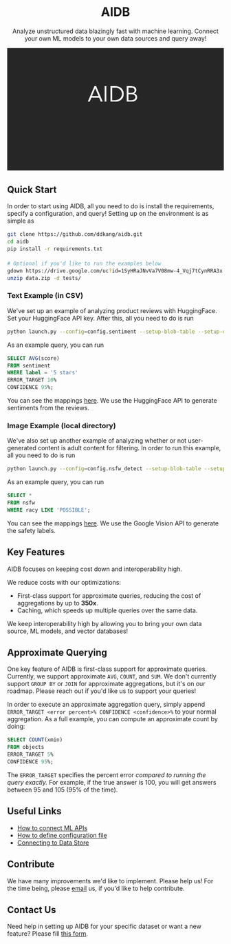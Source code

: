 <h1 style="text-align: center;">AIDB</h1>

<p align="center"> Analyze unstructured data blazingly fast with machine learning. Connect your own ML models to your own data sources and query away! </p>

<p align="center">
  <img src="assets/aidbuse.gif" style="width:550px;"/>
</p>

## Quick Start

In order to start using AIDB, all you need to do is install the requirements, specify a configuration, and query!
Setting up on the environment is as simple as
```bash
git clone https://github.com/ddkang/aidb.git
cd aidb
pip install -r requirements.txt

# Optional if you'd like to run the examples below
gdown https://drive.google.com/uc?id=1SyHRaJNvVa7V08mw-4_Vqj7tCynRRA3x
unzip data.zip -d tests/

```

### Text Example (in CSV)

We've set up an example of analyzing product reviews with HuggingFace. Set your HuggingFace API key. After this, all you need to do is run
```bash
python launch.py --config=config.sentiment --setup-blob-table --setup-output-table
```

As an example query, you can run
```sql
SELECT AVG(score)
FROM sentiment
WHERE label = '5 stars'
ERROR_TARGET 10%
CONFIDENCE 95%;
```

You can see the mappings [here](https://github.com/ddkang/aidb/blob/main/config/sentiment.py#L15). We use the HuggingFace API to generate sentiments from the reviews.


### Image Example (local directory)

We've also set up another example of analyzing whether or not user-generated content is adult content for filtering.
In order to run this example, all you need to do is run
```bash
python launch.py --config=config.nsfw_detect --setup-blob-table --setup-output-table
```

As an example query, you can run
```sql
SELECT *
FROM nsfw
WHERE racy LIKE 'POSSIBLE';
```

You can see the mappings [here](https://github.com/ddkang/aidb/blob/main/config/nsfw_detect.py#L10). We use the Google Vision API to generate the safety labels.



## Key Features

AIDB focuses on keeping cost down and interoperability high.

We reduce costs with our optimizations:
- First-class support for approximate queries, reducing the cost of aggregations by up to **350x**.
- Caching, which speeds up multiple queries over the same data.

We keep interoperability high by allowing you to bring your own data source, ML models, and vector databases!


## Approximate Querying

One key feature of AIDB is first-class support for approximate queries.
Currently, we support approximate `AVG`, `COUNT`, and `SUM`.
We don't currently support `GROUP BY` or `JOIN` for approximate aggregations, but it's on our roadmap.
Please reach out if you'd like us to support your queries!

In order to execute an approximate aggregation query, simply append `ERROR_TARGET <error percent>% CONFIDENCE <confidence>%` to your normal aggregation.
As a full example, you can compute an approximate count by doing:
```sql
SELECT COUNT(xmin)
FROM objects
ERROR_TARGET 5%
CONFIDENCE 95%;
```

The `ERROR_TARGET` specifies the percent error _compared to running the query exactly._
For example, if the true answer is 100, you will get answers between 95 and 105 (95% of the time).

## Useful Links
- [How to connect ML APIs](https://github.com/ddkang/aidb/blob/main/aidb/inference/examples/README.md)
- [How to define configuration file](https://github.com/ddkang/aidb/tree/main/config)
- [Connecting to Data Store]()

## Contribute

We have many improvements we'd like to implement. Please help us! For the time being, please [email](mailto:ddkang@g.illinois.edu) us, if you'd like to help contribute.


## Contact Us

Need help in setting up AIDB for your specific dataset or want a new feature? Please fill [this form](https://forms.gle/YyAXWxqzZPVBrvBR7).
